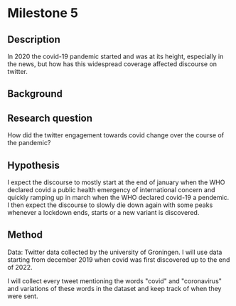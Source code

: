 # Milestone 5

## Description
In 2020 the covid-19 pandemic started and was at its height, especially in the news, but how has this widespread coverage affected discourse on twitter. 

## Background


## Research question
How did the twitter engagement towards covid change over the course of the pandemic?

## Hypothesis
I expect the discourse to mostly start at the end of january when the WHO declared covid a public health emergency of international concern and quickly ramping up in  march when the WHO declared covid-19 a pendemic. I then expect the discourse to slowly die down again with some peaks whenever a lockdown ends, starts or a new variant is discovered. 

## Method
Data: Twitter data collected by the university of Groningen. I will use data starting from december 2019 when covid was first discovered up to the end of 2022. 

I will collect every tweet mentioning the words "covid" and "coronavirus" and variations of these words in the dataset and keep track of when they were sent. 